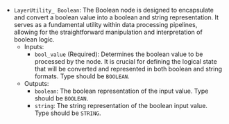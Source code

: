 - `LayerUtility_ Boolean`: The Boolean node is designed to encapsulate and convert a boolean value into a boolean and string representation. It serves as a fundamental utility within data processing pipelines, allowing for the straightforward manipulation and interpretation of boolean logic.
    - Inputs:
        - `bool_value` (Required): Determines the boolean value to be processed by the node. It is crucial for defining the logical state that will be converted and represented in both boolean and string formats. Type should be `BOOLEAN`.
    - Outputs:
        - `boolean`: The boolean representation of the input value. Type should be `BOOLEAN`.
        - `string`: The string representation of the boolean input value. Type should be `STRING`.
